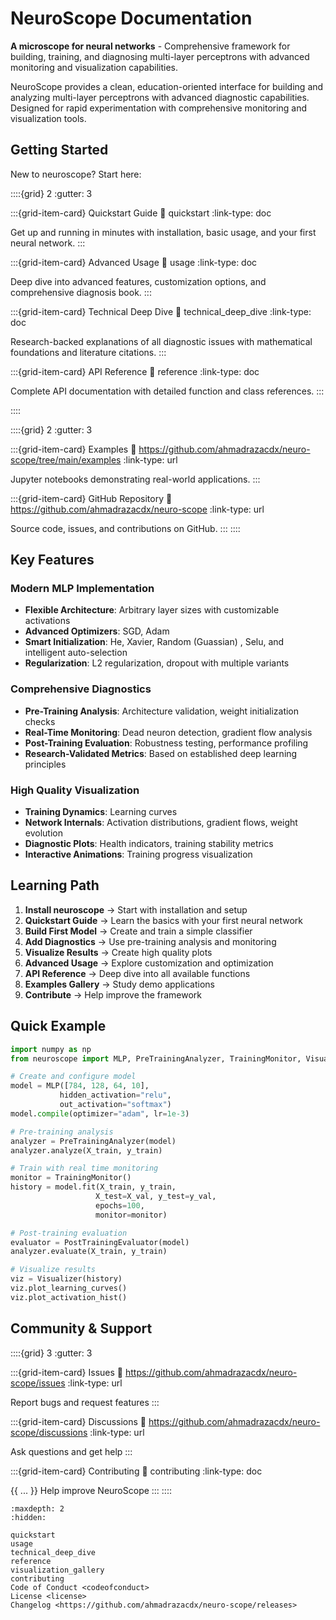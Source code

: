 # NeuroScope Documentation

**A microscope for neural networks** - Comprehensive framework for building, training, and diagnosing multi-layer perceptrons with advanced monitoring and visualization capabilities.

NeuroScope provides a clean, education-oriented interface for building and analyzing multi-layer perceptrons with advanced diagnostic capabilities. Designed for rapid experimentation with comprehensive monitoring and visualization tools.

## Getting Started

New to neuroscope? Start here:

::::{grid} 2
:gutter: 3

:::{grid-item-card} Quickstart Guide
:link: quickstart
:link-type: doc

Get up and running in minutes with installation, basic usage, and your first neural network.
:::

:::{grid-item-card} Advanced Usage
:link: usage
:link-type: doc

Deep dive into advanced features, customization options, and comprehensive diagnosis book.
:::

:::{grid-item-card} Technical Deep Dive
:link: technical_deep_dive
:link-type: doc

Research-backed explanations of all diagnostic issues with mathematical foundations and literature citations.
:::

:::{grid-item-card} API Reference
:link: reference
:link-type: doc

Complete API documentation with detailed function and class references.
:::

::::

::::{grid} 2
:gutter: 3

:::{grid-item-card} Examples
:link: https://github.com/ahmadrazacdx/neuro-scope/tree/main/examples
:link-type: url

Jupyter notebooks demonstrating real-world applications.
:::

:::{grid-item-card} GitHub Repository
:link: https://github.com/ahmadrazacdx/neuro-scope
:link-type: url

Source code, issues, and contributions on GitHub.
:::
::::

## Key Features

### Modern MLP Implementation
- **Flexible Architecture**: Arbitrary layer sizes with customizable activations
- **Advanced Optimizers**: SGD, Adam
- **Smart Initialization**: He, Xavier, Random (Guassian) , Selu, and intelligent auto-selection
- **Regularization**: L2 regularization, dropout with multiple variants

### Comprehensive Diagnostics
- **Pre-Training Analysis**: Architecture validation, weight initialization checks
- **Real-Time Monitoring**: Dead neuron detection, gradient flow analysis
- **Post-Training Evaluation**: Robustness testing, performance profiling
- **Research-Validated Metrics**: Based on established deep learning principles

### High Quality Visualization
- **Training Dynamics**: Learning curves
- **Network Internals**: Activation distributions, gradient flows, weight evolution
- **Diagnostic Plots**: Health indicators, training stability metrics
- **Interactive Animations**: Training progress visualization

## Learning Path

1. **Install neuroscope** → Start with installation and setup
2. **Quickstart Guide** → Learn the basics with your first neural network
3. **Build First Model** → Create and train a simple classifier
4. **Add Diagnostics** → Use pre-training analysis and monitoring
5. **Visualize Results** → Create high quality plots
6. **Advanced Usage** → Explore customization and optimization
7. **API Reference** → Deep dive into all available functions
8. **Examples Gallery** → Study demo applications
9. **Contribute** → Help improve the framework

## Quick Example

```python
import numpy as np
from neuroscope import MLP, PreTrainingAnalyzer, TrainingMonitor, Visualizer

# Create and configure model
model = MLP([784, 128, 64, 10], 
           hidden_activation="relu", 
           out_activation="softmax")
model.compile(optimizer="adam", lr=1e-3)

# Pre-training analysis
analyzer = PreTrainingAnalyzer(model)
analyzer.analyze(X_train, y_train)

# Train with real time monitoring
monitor = TrainingMonitor()
history = model.fit(X_train, y_train, 
                   X_test=X_val, y_test=y_val,
                   epochs=100, 
                   monitor=monitor)

# Post-training evaluation
evaluator = PostTrainingEvaluator(model)
analyzer.evaluate(X_train, y_train)

# Visualize results
viz = Visualizer(history)
viz.plot_learning_curves()
viz.plot_activation_hist()
```

## Community & Support

::::{grid} 3
:gutter: 3

:::{grid-item-card} Issues
:link: https://github.com/ahmadrazacdx/neuro-scope/issues
:link-type: url

Report bugs and request features
:::

:::{grid-item-card} Discussions
:link: https://github.com/ahmadrazacdx/neuro-scope/discussions
:link-type: url

Ask questions and get help
:::

:::{grid-item-card} Contributing
:link: contributing
:link-type: doc

{{ ... }}
Help improve NeuroScope
:::
::::

```{toctree}
:maxdepth: 2
:hidden:

quickstart
usage
technical_deep_dive
reference
visualization_gallery
contributing
Code of Conduct <codeofconduct>
License <license>
Changelog <https://github.com/ahmadrazacdx/neuro-scope/releases>
